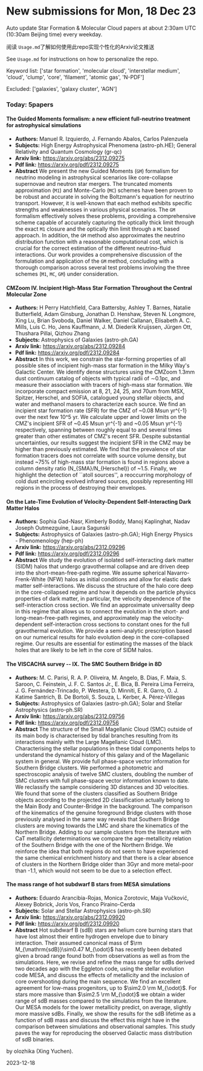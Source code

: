 # New submissions for Mon, 18 Dec 23
Auto update Star Formation & Molecular Cloud papers at about 2:30am UTC (10:30am Beijing time) every weekday.


阅读 `Usage.md`了解如何使用此repo实现个性化的Arxiv论文推送

See `Usage.md` for instructions on how to personalize the repo. 


Keyword list: ['star formation', 'molecular cloud', 'interstellar medium', 'cloud', 'clump', 'core', 'filament', 'atomic gas', 'N-PDF']


Excluded: ['galaxies', 'galaxy cluster', 'AGN']


### Today: 5papers 
#### The Guided Moments formalism: a new efficient full-neutrino treatment  for astrophysical simulations
 - **Authors:** Manuel R. Izquierdo, J. Fernando Abalos, Carlos Palenzuela
 - **Subjects:** High Energy Astrophysical Phenomena (astro-ph.HE); General Relativity and Quantum Cosmology (gr-qc)
 - **Arxiv link:** https://arxiv.org/abs/2312.09275
 - **Pdf link:** https://arxiv.org/pdf/2312.09275
 - **Abstract**
 We present the new Guided Moments ($\texttt{GM}$) formalism for neutrino modeling in astrophysical scenarios like core-collapse supernovae and neutron star mergers. The truncated moments approximation ($\texttt{M1}$) and Monte-Carlo ($\texttt{MC}$) schemes have been proven to be robust and accurate in solving the Boltzmann's equation for neutrino transport. However, it is well-known that each method exhibits specific strengths and weaknesses in various physical scenarios. The $\texttt{GM}$ formalism effectively solves these problems, providing a comprehensive scheme capable of accurately capturing the optically thick limit through the exact $\texttt{M1}$ closure and the optically thin limit through a $\texttt{MC}$ based approach. In addition, the $\texttt{GM}$ method also approximates the neutrino distribution function with a reasonable computational cost, which is crucial for the correct estimation of the different neutrino-fluid interactions. Our work provides a comprehensive discussion of the formulation and application of the $\texttt{GM}$ method, concluding with a thorough comparison across several test problems involving the three schemes ($\texttt{M1}$, $\texttt{MC}$, $\texttt{GM}$) under consideration.
#### CMZoom IV. Incipient High-Mass Star Formation Throughout the Central  Molecular Zone
 - **Authors:** H Perry Hatchfield, Cara Battersby, Ashley T. Barnes, Natalie Butterfield, Adam Ginsburg, Jonathan D. Henshaw, Steven N. Longmore, Xing Lu, Brian Svoboda, Daniel Walker, Daniel Callanan, Elisabeth A. C. Mills, Luis C. Ho, Jens Kauffmann, J. M. Diederik Kruijssen, Jürgen Ott, Thushara Pillai, Qizhou Zhang
 - **Subjects:** Astrophysics of Galaxies (astro-ph.GA)
 - **Arxiv link:** https://arxiv.org/abs/2312.09284
 - **Pdf link:** https://arxiv.org/pdf/2312.09284
 - **Abstract**
 In this work, we constrain the star-forming properties of all possible sites of incipient high-mass star formation in the Milky Way's Galactic Center. We identify dense structures using the CMZoom 1.3mm dust continuum catalog of objects with typical radii of $\sim$0.1pc, and measure their association with tracers of high-mass star formation. We incorporate compact emission at 8, 21, 24, 25, and 70um from MSX, Spitzer, Herschel, and SOFIA, catalogued young stellar objects, and water and methanol masers to characterize each source. We find an incipient star formation rate (SFR) for the CMZ of ~0.08 Msun yr^{-1} over the next few 10^5 yr. We calculate upper and lower limits on the CMZ's incipient SFR of ~0.45 Msun yr^{-1} and ~0.05 Msun yr^{-1} respectively, spanning between roughly equal to and several times greater than other estimates of CMZ's recent SFR. Despite substantial uncertainties, our results suggest the incipient SFR in the CMZ may be higher than previously estimated. We find that the prevalence of star formation tracers does not correlate with source volume density, but instead ~75% of high-mass star formation is found in regions above a column density ratio (N_{SMA}/N_{Herschel}) of ~1.5. Finally, we highlight the detection of ``atoll sources'', a reoccurring morphology of cold dust encircling evolved infrared sources, possibly representing HII regions in the process of destroying their envelopes.
#### On the Late-Time Evolution of Velocity-Dependent Self-Interacting Dark  Matter Halos
 - **Authors:** Sophia Gad-Nasr, Kimberly Boddy, Manoj Kaplinghat, Nadav Joseph Outmezguine, Laura Sagunski
 - **Subjects:** Astrophysics of Galaxies (astro-ph.GA); High Energy Physics - Phenomenology (hep-ph)
 - **Arxiv link:** https://arxiv.org/abs/2312.09296
 - **Pdf link:** https://arxiv.org/pdf/2312.09296
 - **Abstract**
 We study the evolution of isolated self-interacting dark matter (SIDM) halos that undergo gravothermal collapse and are driven deep into the short-mean-free-path regime. We assume spherical Navarro-Frenk-White (NFW) halos as initial conditions and allow for elastic dark matter self-interactions. We discuss the structure of the halo core deep in the core-collapsed regime and how it depends on the particle physics properties of dark matter, in particular, the velocity dependence of the self-interaction cross section. We find an approximate universality deep in this regime that allows us to connect the evolution in the short- and long-mean-free-path regimes, and approximately map the velocity-dependent self-interaction cross sections to constant ones for the full gravothermal evolution. We provide a semi-analytic prescription based on our numerical results for halo evolution deep in the core-collapsed regime. Our results are essential for estimating the masses of the black holes that are likely to be left in the core of SIDM halos.
#### The VISCACHA survey -- IX. The SMC Southern Bridge in 8D
 - **Authors:** M. C. Parisi, R. A. P. Oliveira, M. Angelo, B. Dias, F. Maia, S. Saroon, C. Feinstein, J. F. C. Santos Jr., E. Bica, B. Pereira Lima Ferreira, J. G. Fernández-Trincado, P. Westera, D. Minniti, E. R. Garro, O. J. Katime Santrich, B. De Bortoli, S. Souza, L. Kerber, A. Pérez-Villegas
 - **Subjects:** Astrophysics of Galaxies (astro-ph.GA); Solar and Stellar Astrophysics (astro-ph.SR)
 - **Arxiv link:** https://arxiv.org/abs/2312.09756
 - **Pdf link:** https://arxiv.org/pdf/2312.09756
 - **Abstract**
 The structure of the Small Magellanic Cloud (SMC) outside of its main body is characterised by tidal branches resulting from its interactions mainly with the Large Magellanic Cloud (LMC). Characterising the stellar populations in these tidal components helps to understand the dynamical history of this galaxy and of the Magellanic system in general. We provide full phase-space vector information for Southern Bridge clusters. We performed a photometric and spectroscopic analysis of twelve SMC clusters, doubling the number of SMC clusters with full phase-space vector information known to date. We reclassify the sample considering 3D distances and 3D velocities. We found that some of the clusters classified as Southern Bridge objects according to the projected 2D classification actually belong to the Main Body and Counter-Bridge in the background. The comparison of the kinematics of the genuine foreground Bridge clusters with those previously analysed in the same way reveals that Southern Bridge clusters are moving towards the LMC and share the kinematics of the Northern Bridge. Adding to our sample clusters from the literature with CaT metallicity determinations we compare the age-metallicity relation of the Southern Bridge with the one of the Northern Bridge. We reinforce the idea that both regions do not seem to have experienced the same chemical enrichment history and that there is a clear absence of clusters in the Northern Bridge older than 3Gyr and more metal-poor than -1.1, which would not seem to be due to a selection effect.
#### The mass range of hot subdwarf B stars from MESA simulations
 - **Authors:** Eduardo Arancibia-Rojas, Monica Zorotovic, Maja Vučković, Alexey Bobrick, Joris Vos, Franco Piraino-Cerda
 - **Subjects:** Solar and Stellar Astrophysics (astro-ph.SR)
 - **Arxiv link:** https://arxiv.org/abs/2312.09920
 - **Pdf link:** https://arxiv.org/pdf/2312.09920
 - **Abstract**
 Hot subdwarf B (sdB) stars are helium core burning stars that have lost almost their entire hydrogen envelope due to binary interaction. Their assumed canonical mass of $\rm M_{\mathrm{sdB}}\sim0.47 M_{\odot}$ has recently been debated given a broad range found both from observations as well as from the simulations. Here, we revise and refine the mass range for sdBs derived two decades ago with the Eggleton code, using the stellar evolution code MESA, and discuss the effects of metallicity and the inclusion of core overshooting during the main sequence. We find an excellent agreement for low-mass progenitors, up to $\sim2.0 \rm M_{\odot}$. For stars more massive than $\sim2.5 \rm M_{\odot}$ we obtain a wider range of sdB masses compared to the simulations from the literature. Our MESA models for the lower metallicity predict, on average, slightly more massive sdBs. Finally, we show the results for the sdB lifetime as a function of sdB mass and discuss the effect this might have in the comparison between simulations and observational samples. This study paves the way for reproducing the observed Galactic mass distribution of sdB binaries.


by olozhika (Xing Yuchen). 


2023-12-18
